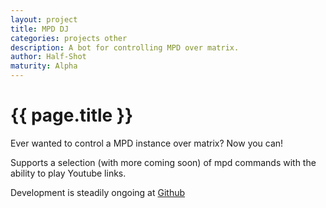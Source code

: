 ```yaml
---
layout: project
title: MPD DJ
categories: projects other
description: A bot for controlling MPD over matrix.
author: Half-Shot
maturity: Alpha
---
```


# {{ page.title }}

Ever wanted to control a MPD instance over matrix? Now you can!

Supports a selection (with more coming soon) of mpd commands with the ability to play Youtube links.

Development is steadily ongoing at [Github](https://github.com/Half-Shot/matrix-mpd-dj)

